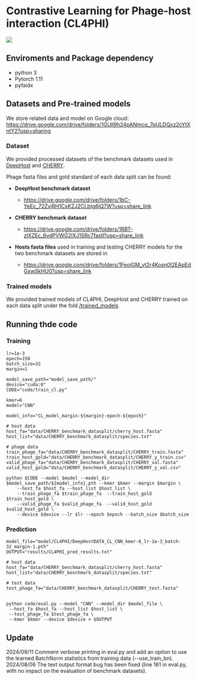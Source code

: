 # Contrastive Learning for Phage-host interaction (CL4PHI)

![](figures/pipeline.png)

## Enviroments and Package dependency

- python 3
- Pytorch 1.11 
- pyfaidx


## Datasets and Pre-trained models

We store related data and model on Google cloud:
https://drive.google.com/drive/folders/1GUlI9h24pANmcq_7qULDQxz2cYtXntY2?usp=sharing

### Dataset

We provided processed datasets of the benchmark datasets used in [DeepHost](https://github.com/deepomicslab/DeepHost/tree/master/data) and [CHERRY](https://github.com/KennthShang/CHERRY/tree/main/Interactiondata).

Phage fasta files and gold standard of each data split can be found:
- **DeepHost benchmark dataset**
  - https://drive.google.com/drive/folders/1bC-YeEc_72ZvjRH1CxKZJ2CLbtg6jQ7W?usp=share_link

- **CHERRY benchmark dataset**
  - https://drive.google.com/drive/folders/1RBT-zIXZEc_6vdPVWG2lXJ1SRc7fastl?usp=share_link

- **Hosts fasta files** used in training and testing CHERRY models for the two benchmark datasets are stored in 
  - https://drive.google.com/drive/folders/1FeoiGM_yt2r4Kosn0I2EApEdGxwSkHU0?usp=share_link



### Trained models

We provided trained models of CL4PHI, DeepHost and CHERRY trained on each data split
under the fold [/trained_models](https://drive.google.com/drive/folders/1hnvj7gbJ1kpJ3uGegmqGB-mF7y_B71k3?usp=share_link)


## Running thde code

### Training
```
lr=1e-3
epoch=150
batch_size=32
margin=1

model_save_path="model_save_path/" 
device="cuda:0"  
CODE="code/train_cl.py"

kmer=6
model="CNN"

model_info="CL_model_margin-${margin}-epoch-${epoch}" 

# host data
host_fa="data/CHERRY_benchmark_datasplit/cherry_host.fasta"
host_list="data/CHERRY_benchmark_datasplit/species.txt"

# phage data
train_phage_fa="data/CHERRY_benchmark_datasplit/CHERRY_train.fasta"
train_host_gold="data/CHERRY_benchmark_datasplit/CHERRY_y_train.csv"
valid_phage_fa="data/CHERRY_benchmark_datasplit/CHERRY_val.fasta"
valid_host_gold="data/CHERRY_benchmark_datasplit/CHERRY_y_val.csv"

python $CODE --model $model --model_dir $model_save_path/${model_info}.pth --kmer $kmer --margin $margin \
	--host_fa $host_fa --host_list $host_list \
	--train_phage_fa $train_phage_fa  --train_host_gold $train_host_gold \
	--valid_phage_fa $valid_phage_fa  --valid_host_gold  $valid_host_gold \
	--device $device --lr $lr --epoch $epoch --batch_size $batch_size 
```


### Prediction

```
model_file="model/CL4PHI/DeepHostDATA_CL_CNN_kmer-6_lr-1e-3_batch-32_margin-1.pth"
OUTPUT="results/CL4PHI_pred_results.txt"

# host data
host_fa="data/CHERRY_benchmark_datasplit/cherry_host.fasta"
host_list="data/CHERRY_benchmark_datasplit/species.txt"

# test data
test_phage_fa="data/CHERRY_benchmark_datasplit/CHERRY_test.fasta"


python code/eval.py --model "CNN" --model_dir $model_file \
 --host_fa $host_fa --host_list $host_list \
 --test_phage_fa $test_phage_fa \
 --kmer $kmer --device $device > $OUTPUT
```

## Update
2024/09/11  Comment verbose printing in eval.py and add an option to use the learned BatchNorm statistics from training data (--use_train_bn). 
2024/08/06  The text output format bug has been fixed (line 161 in eval.py, with no impact on the evaluation of benchmark datasets). 
